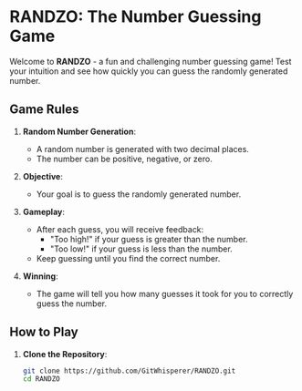 # RANDZO: The Number Guessing Game

Welcome to **RANDZO** - a fun and challenging number guessing game! Test your intuition and see how quickly you can guess the randomly generated number.

## Game Rules

1. **Random Number Generation**:
   - A random number is generated with two decimal places.
   - The number can be positive, negative, or zero.

2. **Objective**:
   - Your goal is to guess the randomly generated number.

3. **Gameplay**:
   - After each guess, you will receive feedback:
     - "Too high!" if your guess is greater than the number.
     - "Too low!" if your guess is less than the number.
   - Keep guessing until you find the correct number.

4. **Winning**:
   - The game will tell you how many guesses it took for you to correctly guess the number.

## How to Play

1. **Clone the Repository**:
   ```bash
   git clone https://github.com/GitWhisperer/RANDZO.git
   cd RANDZO
